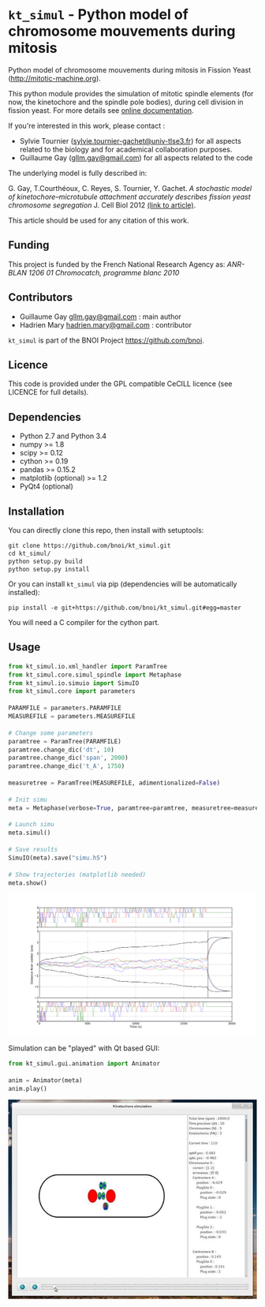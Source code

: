 # `kt_simul` - Python model of chromosome mouvements during mitosis

Python model of chromosome mouvements during mitosis in Fission Yeast
(http://mitotic-machine.org).

This python module provides the simulation of mitotic spindle elements (for now,
the kinetochore and the spindle pole bodies), during cell division in fission
yeast. For more details see [online documentation](http://bnoi.github.io/kt_simul/ "kt_simul documentation").

If you're interested in this work, please contact :

- Sylvie Tournier (sylvie.tournier-gachet@univ-tlse3.fr) for
  all aspects related to the biology and for academical collaboration purposes.
- Guillaume Gay (gllm.gay@gmail.com) for all aspects related to the code

The underlying model is fully described in:

G. Gay, T.Courthéoux, C. Reyes, S. Tournier, Y. Gachet. *A stochastic model of
kinetochore–microtubule attachment accurately describes fission yeast chromosome
segregation* J. Cell Biol 2012 [(link to article)](http://jcb.rupress.org/content/196/6/757.abstract).

This article should be used for any citation of this work.

Funding
-------

This project is funded by the French National Research Agency as:
   *ANR- BLAN 1206 01 Chromocatch, programme blanc 2010*

Contributors
------------

- Guillaume Gay <gllm.gay@gmail.com> : main author
- Hadrien Mary <hadrien.mary@gmail.com> : contributor

`kt_simul` is part of the BNOI Project <https://github.com/bnoi>.


Licence
-------

This code is provided under the GPL compatible CeCILL licence (see
LICENCE for full details).

Dependencies
------------

- Python 2.7 and Python 3.4
- numpy >= 1.8
- scipy >= 0.12
- cython >= 0.19
- pandas >= 0.15.2
- matplotlib (optional) >= 1.2
- PyQt4 (optional)

Installation
------------

You can directly clone this repo, then install with setuptools:

    git clone https://github.com/bnoi/kt_simul.git
    cd kt_simul/
    python setup.py build
    python setup.py install

Or you can install `kt_simul` via pip (dependencies will be automatically
installed):

    pip install -e git+https://github.com/bnoi/kt_simul.git#egg=master

You will need a C compiler for the cython part.

Usage
-----

```python
from kt_simul.io.xml_handler import ParamTree
from kt_simul.core.simul_spindle import Metaphase
from kt_simul.io.simuio import SimuIO
from kt_simul.core import parameters

PARAMFILE = parameters.PARAMFILE
MEASUREFILE = parameters.MEASUREFILE

# Change some parameters
paramtree = ParamTree(PARAMFILE)
paramtree.change_dic('dt', 10)
paramtree.change_dic('span', 2000)
paramtree.change_dic('t_A', 1750)

measuretree = ParamTree(MEASUREFILE, adimentionalized=False)

# Init simu
meta = Metaphase(verbose=True, paramtree=paramtree, measuretree=measuretree, initial_plug='random')

# Launch simu
meta.simul()

# Save results
SimuIO(meta).save("simu.h5")

# Show trajectories (matplotlib needed)
meta.show()
```

![Chromosomes trajectories](examples/trajectories.png "Chromosomes trajectories")

Simulation can be "played" with Qt based GUI:

```python
from kt_simul.gui.animation import Animator

anim = Animator(meta)
anim.play()
```

![GUI](examples/gui.gif "GUI")
